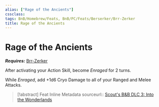```yaml
---
alias: ["Rage of the Ancients"]
cssclass: 
tags: BnB/Homebrew/Feats, BnB/PC/Feats/Berserker/Brr-Zerker
title: Rage of the Ancients
---
```


# Rage of the Ancients
***Requires:*** [Brr-Zerker](../Classes/Berserker/Brr-Zerker.md)

After activating your Action Skill, become *Enraged* for 2 turns.

While *Enraged*, add +1d6 Cryo Damage to all of your Ranged and Melee Attacks.

> [!abstract] Feat Inline Metadata
> sourceurl:: [Scout's B&B DLC 3: Into the Wonderlands](https://docs.google.com/document/d/1MLOgrWwcLNTnP9PuXrKiLImy7SUh4hXO8arVUAlmdp0/edit)
